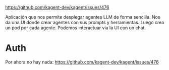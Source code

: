 <https://github.com/kagent-dev/kagent/issues/476>

Aplicación que nos permite desplegar agentes LLM de forma sencilla.
Nos da una UI donde crear agentes con sus prompts y herramientas.
Luego crea un pod por cada agente.
Podemos interactuar via la UI con un chat.

# Auth

Por ahora no hay nada: <https://github.com/kagent-dev/kagent/issues/476>
